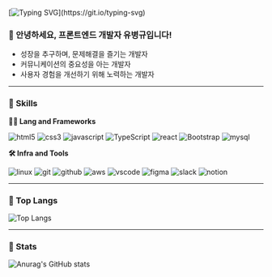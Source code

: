 
<!--
**WhyBusyy/WhyBusyy** is a ✨ _special_ ✨ repository because its `README.md` (this file) appears on your GitHub profile.

Here are some ideas to get you started:

- 🔭 I’m currently working on ...
- 🌱 I’m currently learning ...
- 👯 I’m looking to collaborate on ...
- 🤔 I’m looking for help with ...
- 💬 Ask me about ...
- 📫 How to reach me: ...
- 😄 Pronouns: ...
- ⚡ Fun fact: ...
-->

<!-- Header -->

[![Typing SVG](https://readme-typing-svg.herokuapp.com?font=Fira+Code&weight=900&size=30&pause=1000&color=24B5F7&vCenter=true&random=false&width=400&lines=%F0%9F%91%8B+Hello+World!)](https://git.io/typing-svg)

### 🙇 안녕하세요, 프론트엔드 개발자 유병규입니다!

* 성장을 추구하며, 문제해결을 즐기는 개발자
* 커뮤니케이션의 중요성을 아는 개발자
* 사용자 경험을 개선하기 위해 노력하는 개발자
  
<!-- Body -->

---  
### 🦾 Skills
**🧑‍💻 Lang and Frameworks**  

![html5](https://img.shields.io/badge/html5-E34F26.svg?&style=for-the-badge&logo=html5&logoColor=white)
![css3](https://img.shields.io/badge/css3-1572B6.svg?&style=for-the-badge&logo=css3&logoColor=white)
![javascript](https://img.shields.io/badge/javascript-F7DF1E.svg?&style=for-the-badge&logo=javascript&logoColor=white)
![TypeScript](https://img.shields.io/badge/typescript-3178C6.svg?&style=for-the-badge&logo=typescript&logoColor=white) 
![react](https://img.shields.io/badge/react-61DAFB.svg?&style=for-the-badge&logo=react&logoColor=white)
![Bootstrap](https://img.shields.io/badge/bootstrap-7952B3.svg?&style=for-the-badge&logo=bootstrap&logoColor=white) 
![mysql](https://img.shields.io/badge/mysql-4479A1.svg?&style=for-the-badge&logo=mysql&logoColor=white)

**🛠️ Infra and Tools**

![linux](https://img.shields.io/badge/linux-FCC624.svg?&style=for-the-badge&logo=linux&logoColor=white)
![git](https://img.shields.io/badge/git-F05032.svg?&style=for-the-badge&logo=git&logoColor=white)
![github](https://img.shields.io/badge/github-181717.svg?&style=for-the-badge&logo=github&logoColor=white)
![aws](https://img.shields.io/badge/aws-232F3E.svg?&style=for-the-badge&logo=amazonaws&logoColor=white)
![vscode](https://img.shields.io/badge/vscode-007ACC.svg?&style=for-the-badge&logo=visualstudiocode&logoColor=white)
![figma](https://img.shields.io/badge/figma-F24E1E.svg?&style=for-the-badge&logo=figma&logoColor=white) 
![slack](https://img.shields.io/badge/slack-4A154B.svg?&style=for-the-badge&logo=slack&logoColor=white)
![notion](https://img.shields.io/badge/notion-000000.svg?&style=for-the-badge&logo=notion&logoColor=white)

---

### 🏅 Top Langs
![Top Langs](https://github-readme-stats.vercel.app/api/top-langs/?username=WhyBusyy&layout=compact)

---

### 📇 Stats
![Anurag's GitHub stats](https://github-readme-stats.vercel.app/api?username=WhyBusyy&show_icons=true&theme=dracula)